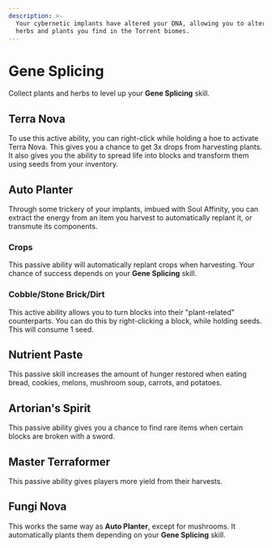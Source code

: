 ```yaml
---
description: >-
  Your cybernetic implants have altered your DNA, allowing you to alter the
  herbs and plants you find in the Torrent biomes.
---
```


# Gene Splicing

Collect plants and herbs to level up your **Gene Splicing** skill.

## Terra Nova <a href="#how-does-green-terra-work" id="how-does-green-terra-work"></a>

To use this active ability, you can right-click while holding a hoe to activate Terra Nova. This gives you a chance to get 3x drops from harvesting plants. It also gives you the ability to spread life into blocks and transform them using seeds from your inventory.

## Auto Planter <a href="#how-does-green-thumb-crops-work" id="how-does-green-thumb-crops-work"></a>

Through some trickery of your implants, imbued with Soul Affinity, you can extract the energy from an item you harvest to automatically replant it, or transmute its components.

### Crops

This passive ability will automatically replant crops when harvesting. Your chance of success depends on your **Gene Splicing** skill.

### Cobble/Stone Brick/Dirt <a href="#how-does-green-thumb-cobblestone-brickdirt-work" id="how-does-green-thumb-cobblestone-brickdirt-work"></a>

This active ability allows you to turn blocks into their "plant-related" counterparts. You can do this by right-clicking a block, while holding seeds. This will consume 1 seed.

## Nutrient Paste <a href="#how-does-farmers-diet-work" id="how-does-farmers-diet-work"></a>

This passive skill increases the amount of hunger restored when eating bread, cookies, melons, mushroom soup, carrots, and potatoes.

## Artorian's Spirit <a href="#how-does-hylian-luck-work" id="how-does-hylian-luck-work"></a>

This passive ability gives you a chance to find rare items when certain blocks are broken with a sword.

## Master Terraformer <a href="#how-do-double-drops-work" id="how-do-double-drops-work"></a>

This passive ability gives players more yield from their harvests.

## Fungi Nova

This works the same way as **Auto Planter**, except for mushrooms. It automatically plants them depending on your **Gene Splicing** skill.
